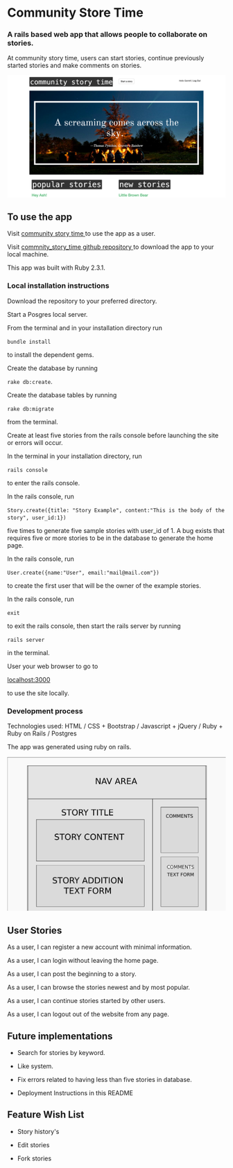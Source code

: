 # Community Store Time

### A rails based web app that allows people to collaborate on stories.

At community story time, users can start stories, continue previously started stories and make comments on stories.  

![Sample of application](./sample.png)

## To use the app

Visit [community story time ](https://frozen-earth-84082.herokuapp.com/ )to use the app as a user.

Visit [commnity_story_time github repository ](https://github.com/GarrettEstrin/story_time) to download the app to your local machine.

This app was built with Ruby 2.3.1.

### Local installation instructions

Download the repository to your preferred directory.

 Start a Posgres local server.

 From the terminal and in your installation directory run

 `bundle install`

 to install the dependent gems.

 Create the database by running

 `rake db:create`.

 Create the database tables by running

 `rake db:migrate`

 from the terminal.

 Create at least five stories from the rails console before launching the site or errors will occur.

 In the terminal in your installation directory, run

 `rails console`

 to enter the rails console.

 In the rails console, run

 `Story.create({title: "Story Example", content:"This is the body of the story", user_id:1})`

 five times to generate five sample stories with user_id of 1.  A bug exists that requires five or more stories to be in the database to generate the home page.

 In the rails console, run

 `User.create({name:"User", email:"mail@mail.com"})`

 to create the first user that will be the owner of the example stories.

 In the rails console, run

 `exit`

 to exit the rails console, then start the rails server by running

 `rails server`

 in the terminal.

 User your web browser to go to

 [localhost:3000 ](localhost:3000)

 to use the site locally.

### Development process

Technologies used: HTML / CSS + Bootstrap / Javascript + jQuery / Ruby + Ruby on Rails / Postgres

The app was generated using ruby on rails.

![Mockup of layout](./wireframe.png)

## User Stories

As a user, I can register a new account with minimal information.

As a user, I can login without leaving the home page.

As a user, I can post the beginning to a story.

As a user, I can browse the stories newest and by most popular.

As a user, I can continue stories started by other users.

As a user, I can logout out of the website from any page.

## Future implementations

* Search for stories by keyword.

* Like system.

* Fix errors related to having less than five stories in database.

* Deployment Instructions in this README

## Feature Wish List

* Story history's

* Edit stories

* Fork stories
